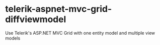 # telerik-aspnet-mvc-grid-diffviewmodel
Use Telerik's ASP.NET MVC Grid with one entity model and multiple view models
